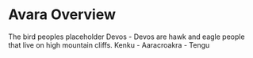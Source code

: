 # Avara Overview

The bird peoples placeholder
Devos - Devos are hawk and eagle people that live on high mountain cliffs.
Kenku -
Aaracroakra -
Tengu